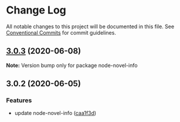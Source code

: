 # Change Log

All notable changes to this project will be documented in this file.
See [Conventional Commits](https://conventionalcommits.org) for commit guidelines.

## [3.0.3](https://github.com/bluelovers/node-novel-info/compare/node-novel-info@3.0.2...node-novel-info@3.0.3) (2020-06-08)

**Note:** Version bump only for package node-novel-info





## 3.0.2 (2020-06-05)


### Features

* update node-novel-info ([caa1f3d](https://github.com/bluelovers/node-novel-info/commit/caa1f3d8ac267dbb13cf6be16d93e389b86ecb3d))
